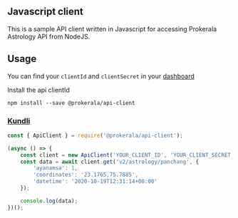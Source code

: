 ## Javascript client

This is a sample API client written in Javascript for accessing Prokerala Astrology API from NodeJS.

## Usage

You can find your `clientId` and `clientSecret` in your [dashboard](https://api.prokerala.com/account/client)

Install the api clientId

```
npm install --save @prokerala/api-client
```

### [Kundli](https://api.prokerala.com/docs#operation/get-kundli)

```javascript
const { ApiClient } = require('@prokerala/api-client');

(async () => {
    const client = new ApiClient('YOUR_CLIENT_ID', 'YOUR_CLIENT_SECRET');
    const data = await client.get('v2/astrology/panchang', {
        'ayanamsa': 1,
        'coordinates': '23.1765,75.7885',
        'datetime': '2020-10-19T12:31:14+00:00'
    });

    console.log(data);
})();

```
